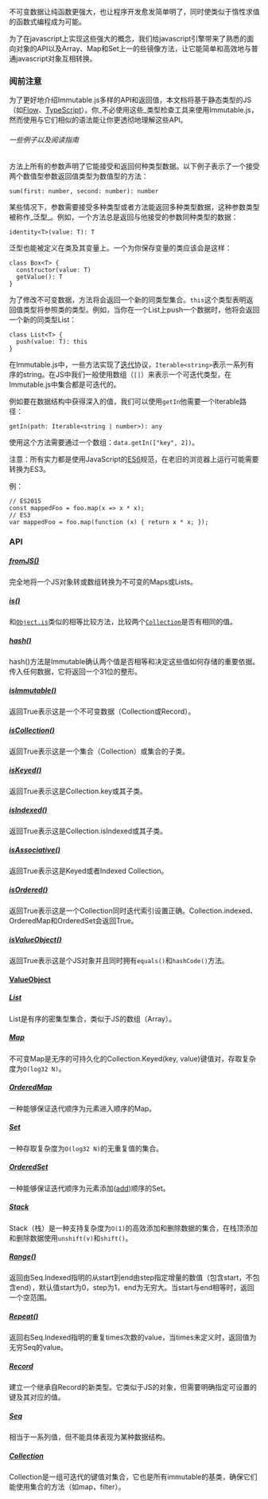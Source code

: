 不可变数据让纯函数更强大，也让程序开发愈发简单明了，同时使类似于惰性求值的函数式编程成为可能。

为了在javascript上实现这些强大的概念，我们给javascript引擎带来了熟悉的面向对象的API以及Array、Map和Set上一的些镜像方法，让它能简单和高效地与普通javascript对象互相转换。

### 阅前注意

为了更好地介绍Immutable.js多样的API和返回值，本文档将基于静态类型的JS（如[Flow](https://flowtype.org/)、[TypeScript](http://www.typescriptlang.org/)）。你_不必使用这些_类型检查工具来使用Immutable.js，然而使用与它们相似的语法能让你更透彻地理解这些API。

###### 一些例子以及阅读指南

方法上所有的参数声明了它能接受和返回何种类型数据。以下例子表示了一个接受两个数值型参数返回值类型为数值型的方法：

```
sum(first: number, second: number): number
```

某些情况下，参数需要接受多种类型或者方法能返回多种类型数据，这种参数类型被称作_泛型_。例如，一个方法总是返回与他接受的参数同种类型的数据：

```
identity<T>(value: T): T
```

泛型也能被定义在类及其变量上。一个为你保存变量的类应该会是这样：

```
class Box<T> {
  constructor(value: T)
  getValue(): T
}
```

为了修改不可变数据，方法将会返回一个新的同类型集合。`this`这个类型表明返回值类型将参照类的类型。例如，当你在一个List上push一个数据时，他将会返回一个新的同类型List：

```
class List<T> {
  push(value: T): this
}
```

在Immutable.js中，一些方法实现了[迭代](https://developer.mozilla.org/zh-CN/docs/Web/JavaScript/Reference/Iteration_protocols)协议，`Iterable<string>`表示一系列有序的string。在JS中我们一般使用数组（`[]`）来表示一个可迭代类型，在Immutable.js中集合都是可迭代的。

例如要在数据结构中获得深入的值，我们可以使用`getIn`他需要一个Iterable路径：

```
getIn(path: Iterable<string | number>): any
```

使用这个方法需要通过一个数组：`data.getIn(["key", 2])`。

注意：所有实力都是使用JavaScript的[ES6](https://developer.mozilla.org/zh-CN/docs/Web/JavaScript/New_in_JavaScript/ECMAScript_2015_support_in_Mozilla)规范，在老旧的浏览器上运行可能需要转换为ES3。

例：

```
// ES2015
const mappedFoo = foo.map(x => x * x);
// ES3
var mappedFoo = foo.map(function (x) { return x * x; });
```

### API

##### [fromJS\(\)](/fromjs.md)

完全地将一个JS对象转或数组转换为不可变的Maps或Lists。

##### [is\(\)](/is.md)

和[`Object.is`](https://developer.mozilla.org/zh-CN/docs/Web/JavaScript/Reference/Global_Objects/Object/is)类似的相等比较方法，比较两个[`Collection`](#collection)是否有相同的值。

##### [hash\(\)](#hash)

hash\(\)方法是Immutable确认两个值是否相等和决定这些值如何存储的重要依据。传入任何数据，它将返回一个31位的整形。

##### [isImmutable\(\)](/isimmutable.md)

返回True表示这是一个不可变数据（Collection或Record）。

##### [isCollection\(\)](/iscollection.md)

返回True表示这是一个集合（Collection）或集合的子类。

##### [isKeyed\(\)](/iskeyed.md)

返回True表示这是Collection.key或其子类。

##### [isIndexed\(\)](/isindexed.md)

返回True表示这是Collection.isIndexed或其子类。

##### [isAssociative\(\)](/isassociative.md)

返回True表示这是Keyed或者Indexed Collection。

##### [isOrdered\(\)](/isordered.md)

返回True表示这是一个Collection同时迭代索引设置正确。Collection.indexed、OrderedMap和OrderedSet会返回True。

##### [isValueObject\(\)](/isvalueobject.md)

返回True表示这是个JS对象并且同时拥有`equals()`和`hashCode()`方法。

#### [ValueObject](/valueobject.md)

##### [List](/list.md)

List是有序的密集型集合，类似于JS的数组（Array）。

##### [Map](/map.md)

不可变Map是无序的可持久化的Collection.Keyed\(key, value\)键值对，存取复杂度为`O(log32 N)`。

##### [OrderedMap](/ordered_map.md)

一种能够保证迭代顺序为元素进入顺序的Map。

##### [Set](/set.md)

一种存取复杂度为`O(log32 N)`的无重复值的集合。

##### [OrderedSet](/ordered_set.md)

一种能够保证迭代顺序为元素添加\([add](#)\)顺序的Set。

##### [Stack](/stack.md)

Stack（栈）是一种支持复杂度为`O(1)`的高效添加和删除数据的集合，在栈顶添加和删除数据使用`unshift(v)`和`shift()`。

##### [Range\(\)](/range.md)

返回由Seq.Indexed指明的从start到end由step指定增量的数值（包含start，不包含end），默认值start为0，step为1，end为无穷大。当start与end相等时，返回一个空范围。

##### [Repeat\(\)](/repeat.md)

返回右Seq.Indexed指明的重复times次数的value，当times未定义时，返回值为无穷Seq的value。

##### [Record](/record.md)

建立一个继承自Record的新类型。它类似于JS的对象，但需要明确指定可设置的键及其对应的值。

##### [Seq](/seq.md)

相当于一系列值，但不能具体表现为某种数据结构。

##### [Collection](/collection.md)

Collection是一组可迭代的键值对集合，它也是所有immutable的基类，确保它们能使用集合的方法（如map，filter）。

